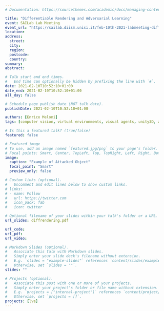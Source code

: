 ```yaml
---
# Documentation: https://sourcethemes.com/academic/docs/managing-content/

title: "Differentiable Rendering and Adversarial Learning"
event: SAILab Lab Meeting
event_url: "https://sailab.diism.unisi.it/feb-10th-2021-labmeeting-differentiable-rendering-and-adversarial-learning/"
location:
address:
  street:
  city:
  region:
  postcode:
  country:
summary:
abstract:

# Talk start and end times.
#   End time can optionally be hidden by prefixing the line with `#`.
date: 2021-02-10T10:52:10+01:00
date_end: 2021-02-10T10:52:10+01:00
all_day: false

# Schedule page publish date (NOT talk date).
publishDate: 2021-02-10T10:52:10+01:00

authors: [Enrico Meloni]
tags: [computer vision, virtual environments, visual agents, unity3D, adversarial learning, sailenv]

# Is this a featured talk? (true/false)
featured: false

# Featured image
# To use, add an image named `featured.jpg/png` to your page's folder. 
# Focal points: Smart, Center, TopLeft, Top, TopRight, Left, Right, BottomLeft, Bottom, BottomRight.
image:
  caption: "Example of Attacked Object"
  focal_point: "Smart"
  preview_only: false

# Custom links (optional).
#   Uncomment and edit lines below to show custom links.
# links:
# - name: Follow
#   url: https://twitter.com
#   icon_pack: fab
#   icon: twitter

# Optional filename of your slides within your talk's folder or a URL.
url_slides: diffrendering.pdf

url_code:
url_pdf:
url_video:

# Markdown Slides (optional).
#   Associate this talk with Markdown slides.
#   Simply enter your slide deck's filename without extension.
#   E.g. `slides = "example-slides"` references `content/slides/example-slides.md`.
#   Otherwise, set `slides = ""`.
slides: ""

# Projects (optional).
#   Associate this post with one or more of your projects.
#   Simply enter your project's folder or file name without extension.
#   E.g. `projects = ["internal-project"]` references `content/project/deep-learning/index.md`.
#   Otherwise, set `projects = []`.
projects: [lve]
---
```

